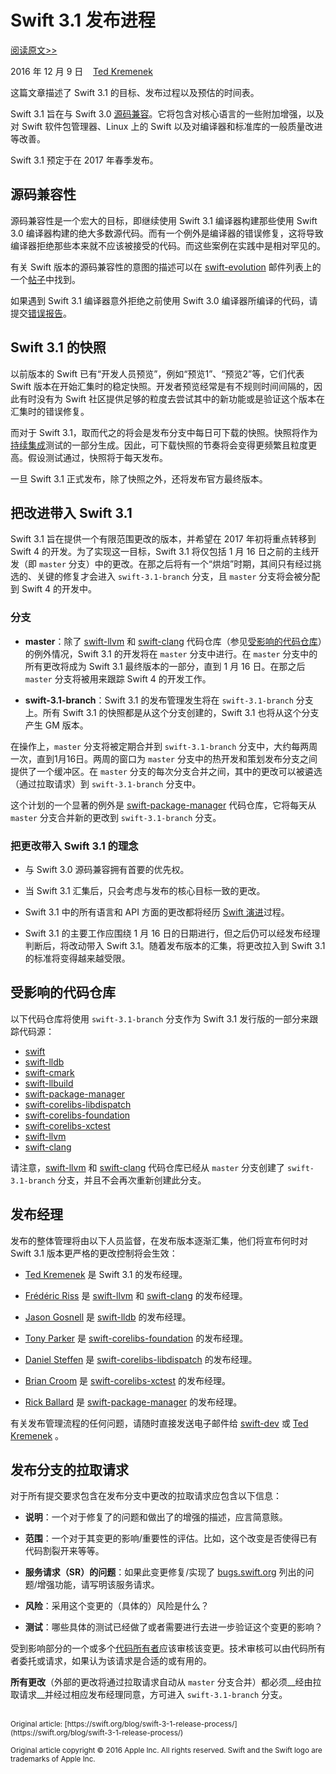 # Swift 3.1 发布进程

[阅读原文>>](https://swift.org/blog/swift-3-0-release-process/)

2016 年 12 月 9 日&nbsp;&nbsp;&nbsp;&nbsp;[Ted Kremenek](https://github.com/tkremenek/)

这篇文章描述了 Swift 3.1 的目标、发布过程以及预估的时间表。

Swift 3.1 旨在与 Swift 3.0 [源码兼容](https://swift.org/blog/swift-3-1-release-process/#source-compatibility)。它将包含对核心语言的一些附加增强，以及对 Swift 软件包管理器、Linux 上的 Swift 以及对编译器和标准库的一般质量改进等改善。

Swift 3.1 预定于在 2017 年春季发布。

## 源码兼容性

源码兼容性是一个宏大的目标，即继续使用 Swift 3.1 编译器构建那些使用 Swift 3.0 编译器构建的绝大多数源代码。而有一个例外是编译器的错误修复，这将导致编译器拒绝那些本来就不应该被接受的代码。而这些案例在实践中是相对罕见的。

有关 Swift 版本的源码兼容性的意图的描述可以在 [swift-evolution](https://lists.swift.org/mailman/listinfo/swift-evolution) 邮件列表上的一个[帖子](https://lists.swift.org/pipermail/swift-evolution/Week-of-Mon-20161128/029099.html)中找到。

如果遇到 Swift 3.1 编译器意外拒绝之前使用 Swift 3.0 编译器所编译的代码，请提交[错误报告](https://bugs.swift.org/)。

## Swift 3.1 的快照

以前版本的 Swift 已有“开发人员预览”，例如“预览1”、“预览2”等，它们代表 Swift 版本在开始汇集时的稳定快照。开发者预览经常是有不规则时间间隔的，因此有时没有为 Swift 社区提供足够的粒度去尝试其中的新功能或是验证这个版本在汇集时的错误修复。

而对于 Swift 3.1，取而代之的将会是发布分支中每日可下载的快照。快照将作为[持续集成](https://ci.swift.org/)测试的一部分生成。因此，可下载快照的节奏将会变得更频繁且粒度更高。假设测试通过，快照将于每天发布。

一旦 Swift 3.1 正式发布，除了快照之外，还将发布官方最终版本。

## 把改进带入 Swift 3.1

Swift 3.1 旨在提供一个有限范围更改的版本，并希望在 2017 年初将重点转移到 Swift 4 的开发。为了实现这一目标，Swift 3.1 将仅包括 1 月 16 日之前的主线开发（即 `master` 分支）中的更改。在那之后将有一个“烘焙”时期，其间只有经过挑选的、关键的修复才会进入 `swift-3.1-branch` 分支，且 `master` 分支将会被分配到 Swift 4 的开发中。

### 分支

* __master__：除了 [swift-llvm](https://github.com/apple/swift-llvm) 和 [swift-clang](https://github.com/apple/swift-clang) 代码仓库（参见[受影响的代码仓库](#受影响的代码仓库)）的例外情况，Swift 3.1 的开发将在 `master` 分支中进行。在 `master` 分支中的所有更改将成为 Swift 3.1 最终版本的一部分，直到 1 月 16 日。在那之后 `master` 分支将被用来跟踪 Swift 4 的开发工作。

* __swift-3.1-branch__：Swift 3.1 的发布管理发生将在 `swift-3.1-branch` 分支上。所有 Swift 3.1 的快照都是从这个分支创建的，Swift 3.1 也将从这个分支产生 GM 版本。

在操作上，`master` 分支将被定期合并到 `swift-3.1-branch` 分支中，大约每两周一次，直到1月16日。两周的窗口为 `master` 分支中的热开发和策划发布分支之间提供了一个缓冲区。在 `master` 分支的每次分支合并之间，其中的更改可以被遴选（通过拉取请求）到 `swift-3.1-branch` 分支中。

这个计划的一个显著的例外是 [swift-package-manager](https://github.com/apple/swift-package-manager) 代码仓库，它将每天从 `master` 分支合并新的更改到 `swift-3.1-branch` 分支。

### 把更改带入 Swift 3.1 的理念

* 与 Swift 3.0 源码兼容拥有首要的优先权。

* 当 Swift 3.1 汇集后，只会考虑与发布的核心目标一致的更改。

* Swift 3.1 中的所有语言和 API 方面的更改都将经历 [Swift 演进](https://github.com/apple/swift-evolution)过程。

* Swift 3.1 的主要工作应围绕 1 月 16 日的日期进行，但之后仍可以经发布经理判断后，将改动带入 Swift 3.1。随着发布版本的汇集，将更改拉入到 Swift 3.1 的标准将变得越来越受限。

## 受影响的代码仓库

以下代码仓库将使用 `swift-3.1-branch` 分支作为 Swift 3.1 发行版的一部分来跟踪代码源：

* [swift](https://github.com/apple/swift)
* [swift-lldb](https://github.com/apple/swift-lldb)
* [swift-cmark](https://github.com/apple/swift-cmark)
* [swift-llbuild](https://github.com/apple/swift-llbuild)
* [swift-package-manager](https://github.com/apple/swift-package-manager)
* [swift-corelibs-libdispatch](https://github.com/apple/swift-corelibs-libdispatch)
* [swift-corelibs-foundation](https://github.com/apple/swift-corelibs-foundation)
* [swift-corelibs-xctest](https://github.com/apple/swift-corelibs-xctest)
* [swift-llvm](https://github.com/apple/swift-llvm)
* [swift-clang](https://github.com/apple/swift-clang)

请注意，[swift-llvm](https://github.com/apple/swift-llvm) 和 [swift-clang](https://github.com/apple/swift-clang) 代码仓库已经从 `master` 分支创建了 `swift-3.1-branch` 分支，并且不会再次重新创建此分支。

## 发布经理

发布的整体管理将由以下人员监督，在发布版本逐渐汇集，他们将宣布何时对 Swift 3.1 版本更严格的更改控制将会生效：

* [Ted Kremenek](https://github.com/tkremenek) 是 Swift 3.1 的发布经理。

* [Frédéric Riss](https://github.com/fredriss) 是 [swift-llvm](https://github.com/apple/swift-llvm) 和 [swift-clang](https://github.com/apple/swift-clang) 的发布经理。

* [Jason Gosnell](https://github.com/gosnellj) 是 [swift-lldb](https://github.com/apple/swift-lldb) 的发布经理。

* [Tony Parker](https://github.com/parkera) 是 [swift-corelibs-foundation](https://github.com/apple/swift-corelibs-foundation) 的发布经理。

* [Daniel Steffen](https://github.com/das) 是 [swift-corelibs-libdispatch](https://github.com/apple/swift-corelibs-libdispatch) 的发布经理。

* [Brian Croom](https://github.com/briancroom) 是 [swift-corelibs-xctest](https://github.com/apple/swift-corelibs-xctest) 的发布经理。

* [Rick Ballard](https://github.com/rballard) 是 [swift-package-manager](https://github.com/apple/swift-package-manager) 的发布经理。

有关发布管理流程的任何问题，请随时直接发送电子邮件给 [swift-dev](https://lists.swift.org/mailman/listinfo/swift-dev) 或 [Ted Kremenek](https://github.com/tkremenek) 。

## 发布分支的拉取请求

对于所有提交要求包含在发布分支中更改的拉取请求应包含以下信息：

* __说明__：一个对于修复了的问题和做出了的增强的描述，应言简意赅。

* __范围__：一个对于其变更的影响/重要性的评估。比如，这个改变是否使得已有代码割裂开来等等。

* __服务请求（SR）的问题__：如果此变更修复/实现了 [bugs.swift.org](https://bugs.swift.org/) 列出的问题/增强功能，请写明该服务请求。

* __风险__：采用这个变更的（具体的）风险是什么？

* __测试__：哪些具体的测试已经做了或者需要进行去进一步验证这个变更的影响？

受到影响部分的一个或多个[代码所有者](https://swift.org/community/#code-owners)应该审核该变更。技术审核可以由代码所有者委托或请求，如果认为该请求是合适的或有用的。

__所有更改__（外部的更改将通过拉取请求自动从 `master` 分支合并）都必须__经由拉取请求__并经过相应发布经理同意，方可进入 `swift-3.1-branch` 分支。

<br />
<sub>Original article: [https://swift.org/blog/swift-3-1-release-process/](https://swift.org/blog/swift-3-1-release-process/)</sub>

<sup>Original article copyright © 2016 Apple Inc. All rights reserved. Swift and the Swift logo are trademarks of Apple Inc.</sup>







